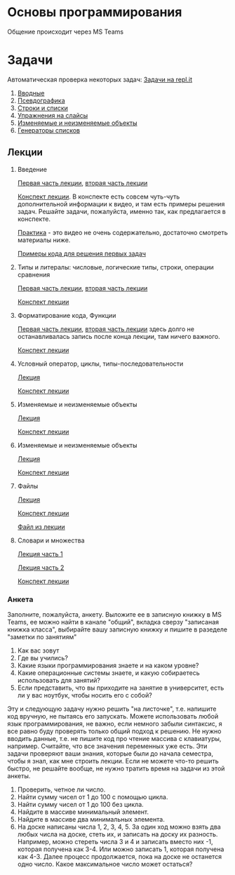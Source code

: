# Основы программирования

Общение происходит через MS Teams

# Задачи

Автоматическая проверка некоторых задач: [Задачи на repl.it](https://repl.it/classroom/invite/Y4lXO57)

1. [Вводные](1_intro.md)
2. [Псевдографика](2_tasks_pseudographics.md)
3. [Строки и списки](3_strings_lists.md)
4. [Упражнения на слайсы](4_slices.md)
5. [Изменяемые и неизменяемые объекты](5_mutable_objects.md)
5. [Генераторы списков](6_list_generators.md)

## Лекции

1.  Введение

    [Первая часть лекции](https://web.microsoftstream.com/video/22bd04c1-9284-4995-9f96-7d1679913b93), [вторая часть лекции](https://web.microsoftstream.com/video/a528822b-55cf-48ef-ae74-53be4b99db13)
 
    [Конспект лекции](http://nbviewer.jupyter.org/github/iposov/students-site/blob/master/20fall/programming_basics/2020-lecture-1.ipynb). В конспекте
есть совсем чуть-чуть дополнительной информации к видео, и там есть примеры решения задач. Решайте задачи, пожалуйста, именно так, как предлагается в конспекте.
  
    [Практика](https://web.microsoftstream.com/video/4c63ef35-518e-4a4e-9433-6892c9d0b711) - это видео не очень содержательно, достаточно смотреть материалы ниже.
  
    [Примеры кода для решения первых задач](basic_code_examples.md)
1.  Типы и литералы: числовые, логические типы, строки, операции сравнения

     [Первая часть лекции](https://web.microsoftstream.com/video/735688ef-c7c7-4830-adfa-f93dfd8e1063), [вторая часть лекции](https://web.microsoftstream.com/video/4bab1099-2985-44ca-894e-cd23cb50d94d3)
     
     [Конспект лекции](http://nbviewer.jupyter.org/github/iposov/students-site/blob/master/20fall/programming_basics/2020-lecture-2.ipynb)
     
1. Форматирование кода, Функции

    [Первая часть лекции](https://web.microsoftstream.com/video/d0872b46-e18c-48c0-92ed-2039234e34d4), [вторая часть лекции](https://web.microsoftstream.com/video/1c9988f4-26c2-4b6e-9c00-bc5819450143) здесь долго не останавливалась запись после конца лекции, там ничего важного.

    [Конспект лекции](http://nbviewer.jupyter.org/github/iposov/students-site/blob/master/20fall/programming_basics/2020-lecture-3.ipynb)
    
1. Условный оператор, циклы, типы-последовательности

    [Лекция](https://web.microsoftstream.com/video/2f654c3c-78ff-4ec2-8b49-78b782ba48ad)
    
    [Конспект лекции](http://nbviewer.jupyter.org/github/iposov/students-site/blob/master/20fall/programming_basics/2020-lecture-4.ipynb)
    
1. Изменяемые и неизменяемые объекты

   [Лекция](https://web.microsoftstream.com/video/711b1b14-e7a0-41cf-b3b1-763761163385)
   
   [Конспект лекции](http://nbviewer.jupyter.org/github/iposov/students-site/blob/master/20fall/programming_basics/2020-lecture-5.ipynb)
   
1. Изменяемые и неизменяемые объекты

   [Лекция](https://web.microsoftstream.com/video/920a5e2a-5c02-49bc-8cf1-4a6badc23672)
  
   [Конспект лекции](http://nbviewer.jupyter.org/github/iposov/students-site/blob/master/20fall/programming_basics/2020-lecture-6.ipynb)
   
1. Файлы

   [Лекция](https://web.microsoftstream.com/video/99a2df56-2211-41dc-a01e-40e7bc9e2164)
 
   [Конспект лекции](http://nbviewer.jupyter.org/github/iposov/students-site/blob/master/20fall/programming_basics/2020-lecture-7.ipynb)
  
   [Файл из лекции](text_utf8.txt)
   
1. Словари и множества

   [Лекция часть 1](https://web.microsoftstream.com/video/7e77874b-bc10-443b-934a-18c678b15e0b)
   
   [Лекция часть 2](https://web.microsoftstream.com/video/d3a37094-32df-4ce3-86cc-f54ad2981ccb)
 
   [Конспект лекции](http://nbviewer.jupyter.org/github/iposov/students-site/blob/master/20fall/programming_basics/2020-lecture-8.ipynb)
   

### Анкета

Заполните, пожалуйста, анкету. Выложите ее в записную книжку в MS Teams, ее можно найти 
в канале "общий", вкладка сверзу "записаная книжка класса", выбирайте вашу записную книжку и пишите в разеделе "заметки по занятиям"

1. Как вас зовут
1. Где вы учились?
1. Какие языки программирования знаете и на каком уровне?
1. Какие операционные системы знаете, и какую собираетесь использовать для занятий?
1. Если представить, что вы приходите на занятие в университет, есть ли у вас ноутбук, чтобы носить его с собой?

Эту и следующую задачу нужно решить "на листочке", т.е. напишите код вручную, не пытаясь его запускать.
Можете использовать любой язык программирования, не важно, если немного забыли синтаксис, я все равно буду проверять
только общий подход к решению. Не нужно вводить данные, т.е. не пишите код про чтение массива с клавиатуры, например.
Считайте, что все значения переменных уже есть. Эти задачи проверяют ваши знания, которые были до начала семестра, чтобы
я знал, как мне строить лекции. Если не можете что-то решить быстро, не решайте вообще, не нужно тратить время на задачи из этой анкеты.

1. Проверить, четное ли число.
1. Найти сумму чисел от 1 до 100 с помощью цикла.
1. Найти сумму чисел от 1 до 100 без цикла.
1. Найдите в массиве минимальный элемент.
1. Найдите в массиве два минимальных элемента.
1. На доске написаны числа 1, 2, 3, 4, 5. За один ход можно взять два любых числа на доске, стеть их, и записать на доску их разность. Например,
можно стереть числа 3 и 4 и записать вместо них -1, которая получена как 3-4. Или можно записать 1, которая получена как 4-3. Далее процесс продолжается,
пока на доске не останется одно число. Какое максимальное число может остаться?
